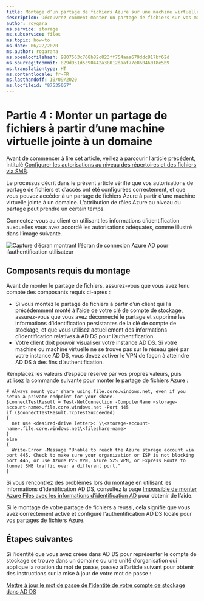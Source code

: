 ```yaml
---
title: Montage d’un partage de fichiers Azure sur une machine virtuelle jointe à Azure AD DS
description: Découvrez comment monter un partage de fichiers sur vos machines jointes à Azure Active Directory Domain Services local.
author: roygara
ms.service: storage
ms.subservice: files
ms.topic: how-to
ms.date: 06/22/2020
ms.author: rogarana
ms.openlocfilehash: 9807563c768b82c823ff754aaa679ddc917bf62d
ms.sourcegitcommit: 829d951d5c90442a38012daaf77e86046018e5b9
ms.translationtype: HT
ms.contentlocale: fr-FR
ms.lasthandoff: 10/09/2020
ms.locfileid: "87535057"
---
```

# <a name="part-four-mount-a-file-share-from-a-domain-joined-vm"></a>Partie 4 : Monter un partage de fichiers à partir d’une machine virtuelle jointe à un domaine

Avant de commencer à lire cet article, veillez à parcourir l’article précédent, intitulé [Configurer les autorisations au niveau des répertoires et des fichiers via SMB](storage-files-identity-ad-ds-configure-permissions.md).

Le processus décrit dans le présent article vérifie que vos autorisations de partage de fichiers et d’accès ont été configurées correctement, et que vous pouvez accéder à un partage de fichiers Azure à partir d’une machine virtuelle jointe à un domaine. L’attribution de rôles Azure au niveau du partage peut prendre un certain temps. 

Connectez-vous au client en utilisant les informations d’identification auxquelles vous avez accordé les autorisations adéquates, comme illustré dans l’image suivante.

![Capture d’écran montrant l’écran de connexion Azure AD pour l’authentification utilisateur](media/storage-files-aad-permissions-and-mounting/azure-active-directory-authentication-dialog.png)

## <a name="mounting-prerequisites"></a>Composants requis du montage

Avant de monter le partage de fichiers, assurez-vous que vous avez tenu compte des composants requis ci-après :

- Si vous montez le partage de fichiers à partir d’un client qui l’a précédemment monté à l’aide de votre clé de compte de stockage, assurez-vous que vous avez déconnecté le partage et supprimé les informations d’identification persistantes de la clé de compte de stockage, et que vous utilisez actuellement des informations d’identification relatives à AD DS pour l’authentification.
- Votre client doit pouvoir visualiser votre instance AD DS. Si votre machine ou machine virtuelle ne se trouve pas sur le réseau géré par votre instance AD DS, vous devez activer le VPN de façon à atteindre AD DS à des fins d’authentification.

Remplacez les valeurs d’espace réservé par vos propres valeurs, puis utilisez la commande suivante pour monter le partage de fichiers Azure :

```PSH
# Always mount your share using.file.core.windows.net, even if you setup a private endpoint for your share.
$connectTestResult = Test-NetConnection -ComputerName <storage-account-name>.file.core.windows.net -Port 445
if ($connectTestResult.TcpTestSucceeded)
{
  net use <desired-drive letter>: \\<storage-account-name>.file.core.windows.net\<fileshare-name>
} 
else 
{
  Write-Error -Message "Unable to reach the Azure storage account via port 445. Check to make sure your organization or ISP is not blocking port 445, or use Azure P2S VPN, Azure S2S VPN, or Express Route to tunnel SMB traffic over a different port."
}

```

Si vous rencontrez des problèmes lors du montage en utilisant les informations d’identification AD DS, consultez la page [Impossible de monter Azure Files avec les informations d’identification AD](storage-troubleshoot-windows-file-connection-problems.md#unable-to-mount-azure-files-with-ad-credentials) pour obtenir de l’aide.

Si le montage de votre partage de fichiers a réussi, cela signifie que vous avez correctement activé et configuré l’authentification AD DS locale pour vos partages de fichiers Azure.

## <a name="next-steps"></a>Étapes suivantes

Si l’identité que vous avez créée dans AD DS pour représenter le compte de stockage se trouve dans un domaine ou une unité d’organisation qui applique la rotation du mot de passe, passez à l’article suivant pour obtenir des instructions sur la mise à jour de votre mot de passe :

[Mettre à jour le mot de passe de l’identité de votre compte de stockage dans AD DS](storage-files-identity-ad-ds-update-password.md)
